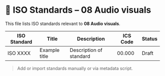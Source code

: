 # 📄 ISO Standards – 08 Audio visuals

This file lists ISO standards relevant to **08 Audio visuals**.

| ISO Standard | Title | Description | ICS Code | Status |
|--------------|-------|-------------|----------|--------|
| ISO XXXX     | Example title | Description of standard | 00.000 | Draft |

> Add or import standards manually or via metadata script.

